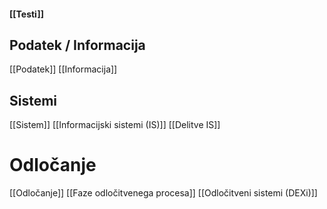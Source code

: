 #### [[Testi]]
## Podatek / Informacija
[[Podatek]]
[[Informacija]]

## Sistemi
[[Sistem]]
[[Informacijski sistemi (IS)]]
[[Delitve IS]]
# Odločanje
[[Odločanje]]
[[Faze odločitvenega procesa]]
[[Odločitveni sistemi (DEXi)]]
